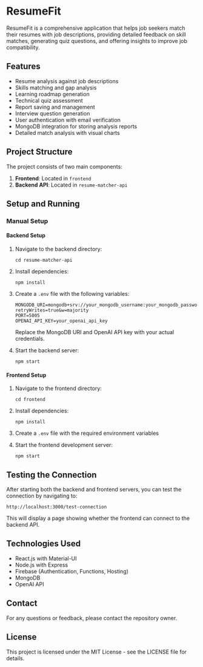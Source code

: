 # ResumeFit

ResumeFit is a comprehensive application that helps job seekers match their resumes with job descriptions, providing detailed feedback on skill matches, generating quiz questions, and offering insights to improve job compatibility.

## Features

* Resume analysis against job descriptions
* Skills matching and gap analysis
* Learning roadmap generation
* Technical quiz assessment
* Report saving and management
* Interview question generation
* User authentication with email verification
* MongoDB integration for storing analysis reports
* Detailed match analysis with visual charts

## Project Structure

The project consists of two main components:

1. **Frontend**: Located in `frontend`
2. **Backend API**: Located in `resume-matcher-api`

## Setup and Running

### Manual Setup

#### Backend Setup

1. Navigate to the backend directory:
   ```
   cd resume-matcher-api
   ```

2. Install dependencies:
   ```
   npm install
   ```

3. Create a `.env` file with the following variables:
   ```
   MONGODB_URI=mongodb+srv://your_mongodb_username:your_mongodb_password@cluster0.mongodb.net/resumeFit?retryWrites=true&w=majority
   PORT=5005
   OPENAI_API_KEY=your_openai_api_key
   ```
   Replace the MongoDB URI and OpenAI API key with your actual credentials.

4. Start the backend server:
   ```
   npm start
   ```

#### Frontend Setup

1. Navigate to the frontend directory:
   ```
   cd frontend
   ```

2. Install dependencies:
   ```
   npm install
   ```

3. Create a `.env` file with the required environment variables

4. Start the frontend development server:
   ```
   npm start
   ```

## Testing the Connection

After starting both the backend and frontend servers, you can test the connection by navigating to:

```
http://localhost:3000/test-connection
```

This will display a page showing whether the frontend can connect to the backend API.

## Technologies Used

* React.js with Material-UI
* Node.js with Express
* Firebase (Authentication, Functions, Hosting)
* MongoDB
* OpenAI API

## Contact

For any questions or feedback, please contact the repository owner.

## License

This project is licensed under the MIT License - see the LICENSE file for details. 